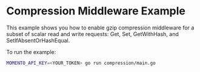 # Compression Middleware Example

This example shows you how to enable gzip compression middleware for a subset of scalar read and write requests: Get, Set, GetWithHash, and SetIfAbsentOrHashEqual.

To run the example:

```bash
MOMENTO_API_KEY=<YOUR_TOKEN> go run compression/main.go 
```
